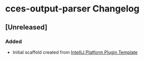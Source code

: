 <!-- Keep a Changelog guide -> https://keepachangelog.com -->

# cces-output-parser Changelog

## [Unreleased]
### Added
- Initial scaffold created from [IntelliJ Platform Plugin Template](https://github.com/JetBrains/intellij-platform-plugin-template)

